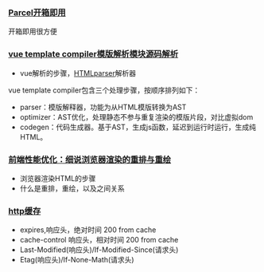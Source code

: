 ### [Parcel开箱即用](https://parceljs.org/getting_started.html)
开箱即用很方便

### [vue template compiler模版解析模块源码解析](https://blog.csdn.net/u014787301/article/details/85842963)
- vue解析的步骤，[HTMLparser](http://erik.eae.net/simplehtmlparser/)解析器

vue template compiler包含三个处理步骤，按顺序排列如下：
- parser：模版解释器，功能为从HTML模版转换为AST
- optimizer：AST优化，处理静态不参与重复渲染的模版片段，对比虚拟dom
- codegen：代码生成器。基于AST，生成js函数，延迟到运行时运行，生成纯HTML。

### [前端性能优化：细说浏览器渲染的重排与重绘](http://www.imooc.com/article/45936)
- 浏览器渲染HTML的步骤
- 什么是重排，重绘，以及之间关系

### [http缓存](https://mp.weixin.qq.com/s/vI2bxaFsFSB5rGC4Bkr8vQ)
- expires,响应头，绝对时间  200  from cache
- cache-control 响应头，相对时间 200  from cache
- Last-Modified(响应头)/If-Modified-Since(请求头)
- Etag(响应头)/If-None-Math(请求头)

